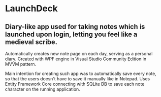 # LaunchDeck
## Diary-like app used for taking notes which is launched upon login, letting you feel like a medieval scribe. 
Automatically creates new note page on each day, serving as a personal diary. Created with WPF engine in Visual Studio Community Edition in MVVM pattern.

Main intention for creating such app was to automatically save every note, so that the users doesn't have to save it manually like in Notepad. Uses Entity Framework Core connecting with SQLite DB to save each note character on the running application.



